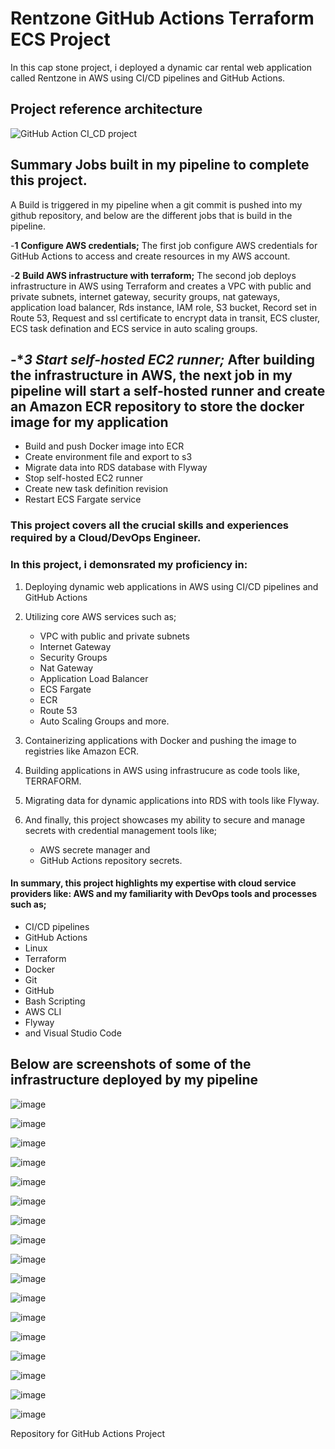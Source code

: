 # Rentzone GitHub Actions Terraform ECS Project

In this cap stone project, i deployed a dynamic car rental web application called Rentzone in AWS using CI/CD pipelines and GitHub Actions.


## Project reference architecture

![GitHub Action CI_CD project](https://github.com/georgeonalo/rentzone-github-actions-terraform-ecs-project/assets/115881685/08ca2709-f24d-4ec4-b69a-f659eaceb53c)



## Summary Jobs built in my pipeline to complete this project.

A Build is triggered in my pipeline when a git commit is pushed into my github repository, and below are the different jobs that is build in the pipeline.

-**1** **Configure AWS credentials;** The first job configure AWS credentials for GitHub Actions to access and create resources in my AWS account.

-**2** **Build AWS infrastructure with terraform;** The second job deploys infrastructure in AWS using Terraform and creates a VPC with public and private subnets, internet gateway, security groups, nat gateways, application load balancer, Rds instance, IAM role, S3 bucket, Record set in Route 
 53, Request and ssl certificate to encrypt data in transit, ECS cluster, ECS task defination and ECS service in auto scaling 
  groups.
  
-**3 Start self-hosted EC2 runner;* After building the infrastructure in AWS, the next job in my pipeline will start a self-hosted runner and create an Amazon ECR
    repository to store the docker image for my application
- 
- Build and push Docker image into ECR
- Create environment file and export to s3
- Migrate data into RDS database with Flyway
- Stop self-hosted EC2 runner
- Create new task definition revision
- Restart ECS Fargate service



  
### This project covers all the crucial skills and experiences required by a Cloud/DevOps Engineer.

### In this project, i demonsrated my proficiency in:

1. Deploying dynamic web applications in AWS using CI/CD pipelines and GitHub Actions
2. Utilizing core AWS services such as;
   - VPC with public and private subnets
   - Internet Gateway
   - Security Groups
   - Nat Gateway
   - Application Load Balancer
   - ECS Fargate
   - ECR
   - Route 53
   - Auto Scaling Groups and more.

3. Containerizing applications with Docker and pushing the image to registries like Amazon ECR.
   
4. Building applications in AWS using infrastrucure as code tools like, TERRAFORM.
 
5. Migrating data for dynamic applications into RDS with tools like Flyway.
 
6. And finally, this project showcases my ability to secure and manage secrets with credential management tools like;
   - AWS secrete manager and
   - GitHub Actions repository secrets.



#### In summary, this project highlights my expertise with cloud service providers like: AWS and my familiarity with DevOps tools and processes such as;
- CI/CD pipelines
- GitHub Actions
- Linux
- Terraform
- Docker
- Git
- GitHub
- Bash Scripting
- AWS CLI
- Flyway
- and Visual Studio Code





  

## Below are screenshots of some of the infrastructure deployed by my pipeline



![image](https://github.com/georgeonalo/rentzone-github-actions-terraform-ecs-project/assets/115881685/9251ee38-b1cc-4a45-89d0-6f784924403f)

![image](https://github.com/georgeonalo/rentzone-github-actions-terraform-ecs-project/assets/115881685/e6d95e25-4b76-419c-9e58-60fd10bc01eb)

![image](https://github.com/georgeonalo/rentzone-github-actions-terraform-ecs-project/assets/115881685/740554ff-5073-4a08-8088-5fbe335326ac)

![image](https://github.com/georgeonalo/rentzone-github-actions-terraform-ecs-project/assets/115881685/4141057c-1755-4dae-b145-c423309ac750)

![image](https://github.com/georgeonalo/rentzone-github-actions-terraform-ecs-project/assets/115881685/ff18f126-ca0e-42ba-9896-a11ae3ebe31f)

![image](https://github.com/georgeonalo/rentzone-github-actions-terraform-ecs-project/assets/115881685/0e4e30dd-ded5-4f9c-a278-5314dbcb0cc5)

![image](https://github.com/georgeonalo/rentzone-github-actions-terraform-ecs-project/assets/115881685/f6576c11-aae7-4874-8e35-b828d73cfd1f)

![image](https://github.com/georgeonalo/rentzone-github-actions-terraform-ecs-project/assets/115881685/81730d45-c922-40f5-b0f4-67a87770721f)

![image](https://github.com/georgeonalo/rentzone-github-actions-terraform-ecs-project/assets/115881685/1edceb4a-d046-4103-8d61-f1977311b41e)

![image](https://github.com/georgeonalo/rentzone-github-actions-terraform-ecs-project/assets/115881685/3b765b40-b636-402b-8221-a02277ee56db)

![image](https://github.com/georgeonalo/rentzone-github-actions-terraform-ecs-project/assets/115881685/2ad1bb7b-7221-428f-909a-a21413cecfed)

![image](https://github.com/georgeonalo/rentzone-github-actions-terraform-ecs-project/assets/115881685/ae9ae877-53ee-47e6-9f77-d99c6b7d30a5)

![image](https://github.com/georgeonalo/rentzone-github-actions-terraform-ecs-project/assets/115881685/ef4576b9-02e8-420e-9273-c55e4f175ff8)

![image](https://github.com/georgeonalo/rentzone-github-actions-terraform-ecs-project/assets/115881685/7dd021e2-bdb9-4bfb-a456-0195bec1989b)

![image](https://github.com/georgeonalo/rentzone-github-actions-terraform-ecs-project/assets/115881685/04f51f7e-154a-482c-9b15-86cfb9bfd8f5)

![image](https://github.com/georgeonalo/rentzone-github-actions-terraform-ecs-project/assets/115881685/36be4bce-048b-47a7-bc69-7a10bed06bbb)

![image](https://github.com/georgeonalo/rentzone-github-actions-terraform-ecs-project/assets/115881685/6822e464-39b8-4ab7-9950-b6be5e48ad5a)




   

Repository for GitHub Actions Project
